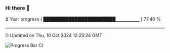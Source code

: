 ### Hi there 👋

⏳ Year progress { ███████████████████████▁▁▁▁▁▁▁ } 77.46 %

---

⏰ Updated on Thu, 10 Oct 2024 12:25:24 GMT

![Progress Bar CI](https://github.com/liununu/liununu/workflows/Progress%20Bar%20CI/badge.svg)
